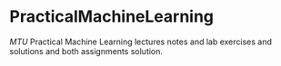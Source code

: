 # PracticalMachineLearning
*MTU* Practical Machine Learning lectures notes and lab exercises and solutions and both assignments solution.
